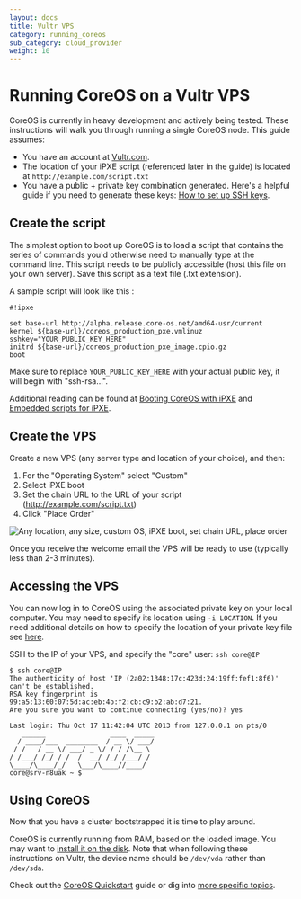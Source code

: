 ```yaml
---
layout: docs
title: Vultr VPS
category: running_coreos
sub_category: cloud_provider
weight: 10
---
```


# Running CoreOS  on a Vultr VPS

CoreOS is currently in heavy development and actively being tested.  These instructions will walk you through running a single CoreOS node. This guide assumes:

* You have an account at [Vultr.com](http://vultr.com). 
* The location of your iPXE script (referenced later in the guide) is located at ```http://example.com/script.txt```
* You have a public + private key combination generated. Here's a helpful guide if you need to generate these keys: [How to set up SSH keys](https://www.digitalocean.com/community/articles/how-to-set-up-ssh-keys--2). 

## Create the script

The simplest option to boot up CoreOS is to load a script that contains the series of commands you'd otherwise need to manually type at the command line. This script needs to be publicly accessible (host this file on your own server). Save this script as a text file (.txt extension).

A sample script will look like this :

```
#!ipxe

set base-url http://alpha.release.core-os.net/amd64-usr/current
kernel ${base-url}/coreos_production_pxe.vmlinuz sshkey="YOUR_PUBLIC_KEY_HERE"
initrd ${base-url}/coreos_production_pxe_image.cpio.gz
boot
```
Make sure to replace `YOUR_PUBLIC_KEY_HERE` with your actual public key, it will begin with "ssh-rsa...".

Additional reading can be found at [Booting CoreOS with iPXE](http://coreos.com/docs/running-coreos/bare-metal/booting-with-ipxe/) and [Embedded scripts for iPXE](http://ipxe.org/embed).

## Create the VPS

Create a new VPS (any server type and location of your choice), and then:

1. For the "Operating System" select "Custom"
2. Select iPXE boot
3. Set the chain URL to the URL of your script (http://example.com/script.txt)
4. Click "Place Order"

![Any location, any size, custom OS, iPXE boot, set chain URL, place order](http://s18.postimg.org/5ra9lioeh/vultr.png)

Once you receive the welcome email the VPS will be ready to use (typically less than 2-3 minutes).

## Accessing the VPS

You can now log in to CoreOS using the associated private key on your local computer. You may need to specify its location using ```-i LOCATION```. If you need additional details on how to specify the location of your private key file see [here](http://www.cyberciti.biz/faq/force-ssh-client-to-use-given-private-key-identity-file/).

SSH to the IP of your VPS, and specify the "core" user: ```ssh core@IP```


```
$ ssh core@IP
The authenticity of host 'IP (2a02:1348:17c:423d:24:19ff:fef1:8f6)' can't be established.
RSA key fingerprint is 99:a5:13:60:07:5d:ac:eb:4b:f2:cb:c9:b2:ab:d7:21.
Are you sure you want to continue connecting (yes/no)? yes

Last login: Thu Oct 17 11:42:04 UTC 2013 from 127.0.0.1 on pts/0
   ______                ____  _____
  / ____/___  ________  / __ \/ ___/
 / /   / __ \/ ___/ _ \/ / / /\__ \
/ /___/ /_/ / /  /  __/ /_/ /___/ /
\____/\____/_/   \___/\____//____/
core@srv-n8uak ~ $
```

## Using CoreOS

Now that you have a cluster bootstrapped it is time to play around.

CoreOS is currently running from RAM, based on the loaded image. You may want to [install it on the disk]({{site.url}}/docs/running-coreos/bare-metal/installing-to-disk). Note that when following these instructions on Vultr, the device name should be `/dev/vda` rather than `/dev/sda`.

Check out the [CoreOS Quickstart]({{site.url}}/docs/quickstart) guide or dig into [more specific topics]({{site.url}}/docs).
